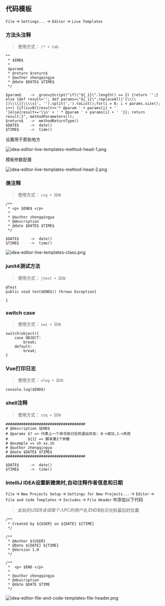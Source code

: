 ## 代码模板

`File` -> `Settings...` -> `Editor` -> `Live Templates`

### 方法头注释

> 使用方式： `/* + tab`

```
**
 * $END$ 
 *
 $param$
 * @return $return$
 * @author zhengqingya
 * @date $DATE$ $TIME$     
 */

$param$    ->  groovyScript("if(\"${_1}\".length() == 2) {return '';} else {def result=''; def params=\"${_1}\".replaceAll('[\\\\[|\\\\]|\\\\s]', '').split(',').toList();for(i = 0; i < params.size(); i++) {if(i==0){result+='* @param ' + params[i] + ' '}else{result+='\\n' + ' * @param ' + params[i] + ' '}}; return result;}", methodParameters());
$return$   ->  methodReturnType()
$DATE$     ->  date()
$TIME$     ->  time()
```

设置用于那些地方

![idea-editor-live-templates-method-head-1.png](/images/idea-editor-live-templates-method-head-1.png)

模板参数配置

![idea-editor-live-templates-method-head-2.png](/images/idea-editor-live-templates-method-head-2.png)

### 类注释

> 使用方式： `czq + 回车`

```
/**
 * <p> $END$ </p>
 *
 * @author zhengqingya
 * @description
 * @date $DATE$ $TIME$
 */
 
$DATE$     ->  date()
$TIME$     ->  time()
```

![idea-editor-live-templates-class.png](/images/idea-editor-live-templates-class.png)

### junit4测试方法

> 使用方式： `jtest + 回车`

```
@Test
public void test$END$() throws Exception{
    
}
```

### switch case

> 使用方式： `swi + 回车`

```
switch(object){
    case OBJECT:
        break;
    default:
        break;
}
```

### Vue打印日志

> 使用方式： `vlog + 回车`

```
console.log($END$)
```

### shell注释

> 使用方式： `szq + 回车`

```
####################################
# @description $END$
# @params $? => 代表上一个命令执行后的退出状态: 0->成功,1->失败
#         ${1} => 脚本第1个参数
# @example => sh xx.sh
# @author zhengqingya
# @date $DATE$ $TIME$
####################################

$DATE$     ->  date()
$TIME$     ->  time()
```

### IntelliJ IDEA设置新建类时,自动注释作者信息和日期

`File` -> `New Projects Setup` -> `Settings for New Projects...` ->
`Editor` -> `File and Code Templates` -> `Includes` -> `File Header` 中添加以下代码

> 此处的${USER}会读取个人PC的用户名,$END$标识光标最后的位置

```
/**
 * Created by ${USER} on ${DATE} ${TIME}
 */

/**
 * @Author ${USER}
 * @Date ${DATE} ${TIME}
 * @Version 1.0
 */

/**
 *  <p> $END </p>
 *
 * @author zhengqingya
 * @description 
 * @date $DATE $TIME
 */
```

![idea-editor-file-and-code-templates-file-header.png](/images/idea-editor-file-and-code-templates-file-header.png)
